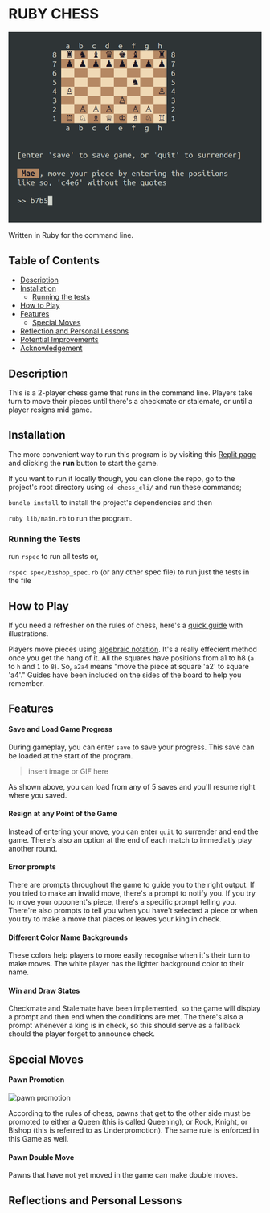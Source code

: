 # RUBY CHESS

![Screenshot of Board](https://github.com/Samuelodan/chess_cli/blob/main/media/main_img.png)


Written in Ruby for the command line.

## Table of Contents

- [Description](#Description)
- [Installation](#Installation)
  - [Running the tests](#Running-the-tests)
- [How to Play](#How-to-play)
- [Features](#Features)
  - [Special Moves](#Special-moves)
- [Reflection and Personal Lessons](#Reflection-and-personal-lessons)
- [Potential Improvements](#Potential-improvements)
- [Acknowledgement](#Acknowledgement)


## Description

This is a 2-player chess game that runs in the command line. Players take turn to move their pieces until there's a checkmate or stalemate, or until a player resigns mid game.

## Installation

The more convenient way to run this program is by visiting this [Replit page]("https://replit.com/@Samuelodan/chesscli#README.md") and clicking the
**run** button to start the game.

If you want to run it locally though, you can clone the repo, go to the
project's root directory using `cd chess_cli/` and run these commands;

`bundle install` to install the project's dependencies and then

`ruby lib/main.rb` to run the program.

### Running the Tests
run `rspec` to run all tests or,

`rspec spec/bishop_spec.rb` (or any other spec file) to run just the tests in the file

## How to Play

If you need a refresher on the rules of chess, here's a [quick
guide](http://www.chessvariants.org/d.chess/chess.html) with illustrations.

Players move pieces using [algebraic
notation](https://en.wikipedia.org/wiki/Algebraic_notation_(chess)). It's a
really effecient method once you get the hang of it. All the squares have
positions from a1 to h8 (`a` to `h` and `1` to `8`). So, `a2a4` means "move the piece at square 'a2' to square 'a4'." Guides have been included on the sides of the board to help you remember.

## Features

#### Save and Load Game Progress

During gameplay, you can enter `save` to save your progress. This save can be
loaded at the start of the program.
> insert image or GIF here

As shown above, you can load from any of 5 saves and you'll resume right where
you saved.

#### Resign at any Point of the Game

Instead of entering your move, you can enter `quit` to surrender and end the
game. There's also an option at the end of each match to immediatly play another round.

#### Error prompts

There are prompts throughout the game to guide you to the right output. If you
tried to make an invalid move, there's a prompt to notify you. If you try to
move your opponent's piece, there's a specific prompt telling you. There're also prompts to tell you when you have't selected a piece or when you try to make a move that places or leaves your king in check.

#### Different Color Name Backgrounds

These colors help players to more easily recognise when it's their turn to make
moves. The white player has the lighter background color to their name.


#### Win and Draw States

Checkmate and Stalemate have been implemented, so the game will display a prompt
and then end when the conditions are met. The there's also a prompt whenever a
king is in check, so this should serve as a fallback should the player forget to
announce check.

## Special Moves

#### Pawn Promotion

![pawn
promotion](https://github.com/Samuelodan/chess_cli/blob/main/media/promotion_img.png)

According to the rules of chess, pawns that get to the other side must be
promoted to either a Queen (this is called Queening), or Rook, Knight, or Bishop
(this is referred to as Underpromotion). The same rule is enforced in this Game
as well.

#### Pawn Double Move

Pawns that have not yet moved in the game can make double moves.

## Reflections and Personal Lessons






<!-- To check out the game, head over to <a href = "https://replit.com/@Samuelodan/chesscli#README.md">replit</a> and click the Run button to start. -->


